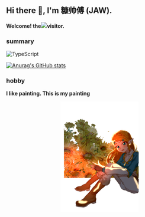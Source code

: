 ## Hi there 👋, I'm 糠帅傅 (JAW).

**Welcome! the**![](https://count.getloli.com/get/@:jaw52?theme=gelbooru)**visitor.**

### summary

![TypeScript](https://img.shields.io/badge/Typescript-%23007acc.svg?logo=typescript&logoColor=white&style=flat-square)


[![Anurag's GitHub stats](https://github-readme-stats.vercel.app/api?username=jaw52&hide=stars,issues,commits&hide_rank=true)](https://github.com/anuraghazra/github-readme-stats)


### hobby

<b>I like painting. This is my painting</b>

<center>
  <img src="./asset/bg.png" height="300px">
</center>
